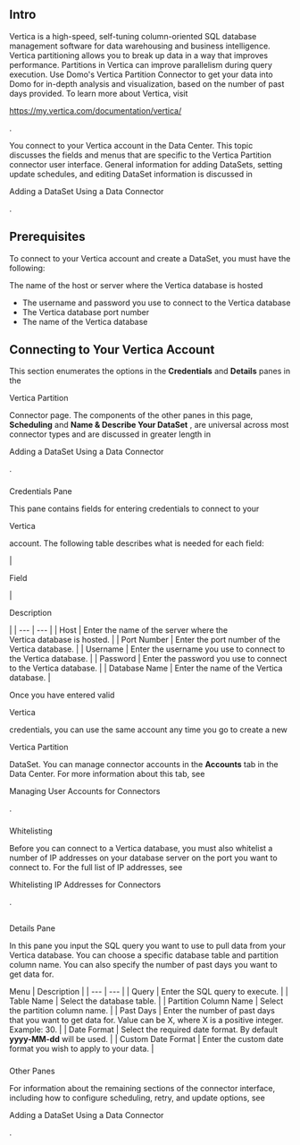 

Intro
-------

Vertica is a high-speed, self-tuning column-oriented SQL database management software for data warehousing and business intelligence. Vertica partitioning allows you to break up data in a way that improves performance. Partitions in Vertica can improve parallelism during query execution. Use Domo's Vertica Partition Connector to get your data into Domo for in-depth analysis and visualization, based on the number of past days provided. To learn more about Vertica, visit

https://my.vertica.com/documentation/vertica/

.


 You connect to your Vertica account in the Data Center. This topic discusses the fields and menus that are specific to the Vertica Partition connector user interface. General information for adding DataSets, setting update schedules, and editing DataSet information is discussed in

Adding a DataSet Using a Data Connector

.


 Prerequisites
---------------

To connect to your Vertica account and create a DataSet, you must have the following:

 The name of the host or server where the Vertica database is hosted
* The username and password you use to connect to the Vertica database
* The Vertica database port number
* The name of the Vertica database

Connecting to Your Vertica Account
------------------------------------


 This section enumerates the options in the
 **Credentials**
 and
 **Details**
 panes in the

Vertica Partition

Connector page. The components of the other panes in this page,
 **Scheduling**
 and
 **Name & Describe Your DataSet**
 , are universal across most connector types and are discussed in greater length in

Adding a DataSet Using a Data Connector

.


###

Credentials Pane


 This pane contains fields for entering credentials to connect to your

Vertica

account. The following table describes what is needed for each field:


|

Field

|

Description

|
| --- | --- |
|
 Host
  |
 Enter the name of the server where the Vertica database is hosted.
  |
|
 Port Number
  |
 Enter the port number of the Vertica database.
  |
|
 Username
  |
 Enter the username you use to connect to the Vertica database.
  |
|
 Password
  |
 Enter the password you use to connect to the Vertica database.
  |
|
 Database Name
  |
 Enter the name of the Vertica database.
  |


 Once you have entered valid

Vertica

credentials, you can use the same account any time you go to create a new

Vertica Partition

DataSet. You can manage connector accounts in the
 **Accounts**
 tab in the Data Center. For more information about this tab, see

Managing User Accounts for Connectors

.


###
 Whitelisting

Before you can connect to a Vertica database, you must also whitelist a number of IP addresses on your database server on the port you want to connect to. For the full list of IP addresses, see

Whitelisting IP Addresses for Connectors

.

##
 Details Pane

In this pane you input the SQL query you want to use to pull data from your Vertica database. You can choose a specific database table and partition column name. You can also specify the number of past days you want to get data for.


 Menu
  |
 Description
  |
| --- | --- |
|
 Query
  |
 Enter the SQL query to execute.
  |
|
 Table Name
  |
 Select the database table.
  |
|
 Partition Column Name
  |
 Select the partition column name.
  |
|
 Past Days
  |
 Enter the number of past days that you want to get data for. Value can be X, where X is a positive integer. Example: 30.
  |
|
 Date Format
  |
 Select the required date format. By default
 ********************************yyyy-MM-dd********************************
 will be used.
  |
|
 Custom Date Format
  |
 Enter the custom date format you wish to apply to your data.
  |


###
 Other Panes

For information about the remaining sections of the connector interface, including how to configure scheduling, retry, and update options, see

Adding a DataSet Using a Data Connector

.

